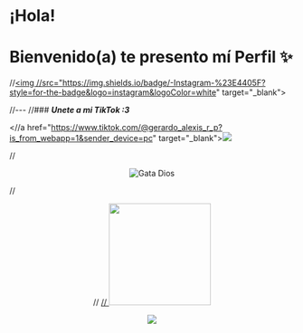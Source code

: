 # ¡Hola! 
# Bienvenido(a) te presento mí Perfil ✨
//<a href="https://instagram.com/gerardoalexisrp" target="_blank"><img //src="https://img.shields.io/badge/-Instagram-%23E4405F?style=for-the-badge&logo=instagram&logoColor=white" target="_blank"></a>

//---
//### ***Unete a mi TikTok :3***

<//a href="https://www.tiktok.com/@gerardo_alexis_r_p?is_from_webapp=1&sender_device=pc" target="_blank"><img src="https://imgur.com/RUjF7fk.jpg" target="_blank"></a>

//<p align="center"><img title="Gata Dios" src="https://imgur.com/HrhL1OY.gif"></p>

//<div align="center">
//  <a href="https://github.com/totalalfredo2">
 // <img height="180em" src="https://github-readme-stats.vercel.app/api?username=totalalfredo2&show_icons=true&theme=vision-friendly-dark&include_all_commits=true&count_private=true"/>

 <a href="https://instagram.com/gerardoalexisrp" target="_blank"><img src="https://imgur.com/wJ880lJ.gif" target="_blank"></a>





